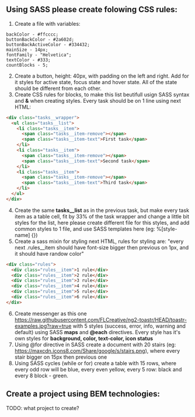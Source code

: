 ## Using SASS please create folowing CSS rules:

1. Create a file with variables:

```
backColor - #ffcccc;
buttonBackColor - #2a602d;
buttonBackActiveColor - #334432;
mainSize - 14px;
fontFamily - "Helvetica";
textColor - #333;
countBlocks - 5;
```
2. Create a button, height: 40px, with padding on the left and right. Add for it styles for active state, focus state and hover state. All of the state should be different from each other.
3. Create CSS rules for blocks, to make this list beutifull usign SASS syntax and **&** when creating styles. Every task should be on 1 line using next HTML:
```html
<div class="tasks__wrapper">
  <ul class="tasks__list">
    <li class="tasks__item">
      <span class="tasks__item-remove"></span>
      <span class="tasks__item-text">First task</span>
    </li>
    <li class="tasks__item">
      <span class="tasks__item-remove"></span>
      <span class="tasks__item-text">Second task</span>
    </li>
    <li class="tasks__item">
      <span class="tasks__item-remove"></span>
      <span class="tasks__item-text">Third task</span>
    </li>
  </ul>
</div>
```
4. Create the same **tasks__list** as in the previous task, but make every task item as a table cell, fit by 33% of the task wrapper and change a little bit styles for the list, here please create different file for this styles, and add common styles to 1 file, and use SASS templates here (eg: %[style-name] {})
5. Create a sass mixin for styling next HTML, rules for styling are: "every next .rules__item should have font-size bigger then previous on 1px, and it should have randow color"
```html
<div class="rules">
  <div class="rules__item">1 rule</div>
  <div class="rules__item">2 rule</div>
  <div class="rules__item">3 rule</div>
  <div class="rules__item">4 rule</div>
  <div class="rules__item">5 rule</div>
  <div class="rules__item">6 rule</div>
</div>
```
6. Create messenger as this one https://raw.githubusercontent.com/FLCreative/ng2-toastr/HEAD/toastr-examples.jpg?raw=true with 5 styles (success, error, info, warning and default) using SASS **maps** and **@each** directives. Every style has it's own styles for **background, color, text-color, icon status**
7. Using @for directive in SASS create a document with 20 stairs (eg: https://maxcdn.icons8.com/Share/google/s/stairs.png), where every stair bigger on 15px then previous one
8. Using SASS cycles (while or for) create a table with 15 rows, where every odd row will be blue, every even yellow, every 5 row: black and every 8 block - green.

## Create a project using BEM technologies:

TODO: what project to create?


